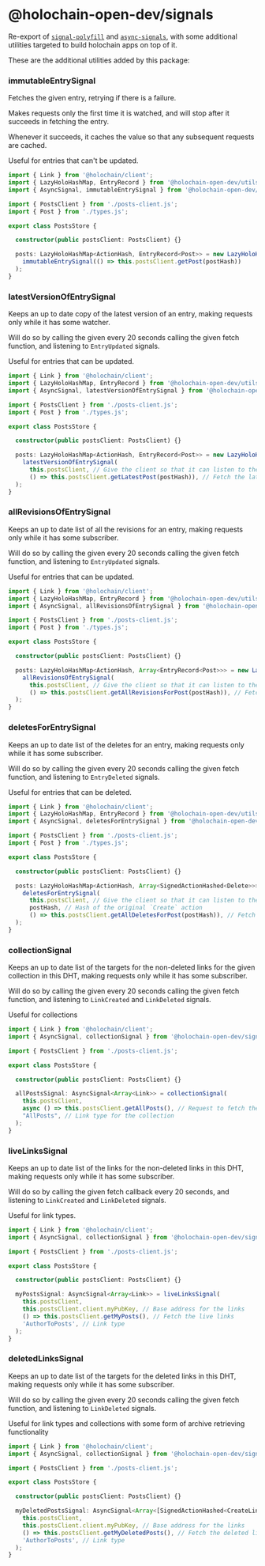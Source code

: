 # @holochain-open-dev/signals

Re-export of [`signal-polyfill`](https://www.npmjs.com/package/signal-polyfill) and [`async-signals`](https://www.npmjs.com/package/async-signals), with some additional utilities targeted to build holochain apps on top of it.

These are the additional utilities added by this package:

### immutableEntrySignal

Fetches the given entry, retrying if there is a failure.

Makes requests only the first time it is watched, and will stop after it succeeds in fetching the entry.

Whenever it succeeds, it caches the value so that any subsequent requests are cached.

Useful for entries that can't be updated.

```ts
import { Link } from '@holochain/client';
import { LazyHoloHashMap, EntryRecord } from '@holochain-open-dev/utils';
import { AsyncSignal, immutableEntrySignal } from '@holochain-open-dev/signals';

import { PostsClient } from './posts-client.js';
import { Post } from './types.js';

export class PostsStore {

  constructor(public postsClient: PostsClient) {}

  posts: LazyHoloHashMap<ActionHash, EntryRecord<Post>> = new LazyHoloHashMap((postHash: ActionHash) => 
    immutableEntrySignal(() => this.postsClient.getPost(postHash))
  );
}
```

### latestVersionOfEntrySignal

Keeps an up to date copy of the latest version of an entry, making requests only while it has some watcher.

Will do so by calling the given every 20 seconds calling the given fetch function, and listening to `EntryUpdated` signals.

Useful for entries that can be updated.

```ts
import { Link } from '@holochain/client';
import { LazyHoloHashMap, EntryRecord } from '@holochain-open-dev/utils';
import { AsyncSignal, latestVersionOfEntrySignal } from '@holochain-open-dev/signals';

import { PostsClient } from './posts-client.js';
import { Post } from './types.js';

export class PostsStore {

  constructor(public postsClient: PostsClient) {}

  posts: LazyHoloHashMap<ActionHash, EntryRecord<Post>> = new LazyHoloHashMap((postHash: ActionHash) => 
    latestVersionOfEntrySignal(
      this.postsClient, // Give the client so that it can listen to the `EntryUpdated` signal
      () => this.postsClient.getLatestPost(postHash)), // Fetch the latest version of the post
  );
}
```

### allRevisionsOfEntrySignal

Keeps an up to date list of all the revisions for an entry, making requests only while it has some subscriber.

Will do so by calling the given every 20 seconds calling the given fetch function, and listening to `EntryUpdated` signals.

Useful for entries that can be updated.

```ts
import { Link } from '@holochain/client';
import { LazyHoloHashMap, EntryRecord } from '@holochain-open-dev/utils';
import { AsyncSignal, allRevisionsOfEntrySignal } from '@holochain-open-dev/signals';

import { PostsClient } from './posts-client.js';
import { Post } from './types.js';

export class PostsStore {

  constructor(public postsClient: PostsClient) {}

  posts: LazyHoloHashMap<ActionHash, Array<EntryRecord<Post>>> = new LazyHoloHashMap((postHash: ActionHash) => 
    allRevisionsOfEntrySignal(
      this.postsClient, // Give the client so that it can listen to the `EntryUpdated` signal
      () => this.postsClient.getAllRevisionsForPost(postHash)), // Fetch all the revisions for the post
  );
}
```

### deletesForEntrySignal

Keeps an up to date list of the deletes for an entry, making requests only while it has some subscriber.

Will do so by calling the given every 20 seconds calling the given fetch function, and listening to `EntryDeleted` signals.

Useful for entries that can be deleted.

```ts
import { Link } from '@holochain/client';
import { LazyHoloHashMap, EntryRecord } from '@holochain-open-dev/utils';
import { AsyncSignal, deletesForEntrySignal } from '@holochain-open-dev/signals';

import { PostsClient } from './posts-client.js';
import { Post } from './types.js';

export class PostsStore {

  constructor(public postsClient: PostsClient) {}

  posts: LazyHoloHashMap<ActionHash, Array<SignedActionHashed<Delete>>> = new LazyHoloHashMap((postHash: ActionHash) => 
    deletesForEntrySignal(
      this.postsClient, // Give the client so that it can listen to the `EntryDeleted` signal
      postHash, // Hash of the original `Create` action
      () => this.postsClient.getAllDeletesForPost(postHash)), // Fetch all the delete actions for the post
  );
}
```


### collectionSignal

Keeps an up to date list of the targets for the non-deleted links for the given collection in this DHT, making requests only while it has some subscriber.

Will do so by calling the given every 20 seconds calling the given fetch function, and listening to `LinkCreated` and `LinkDeleted` signals.

Useful for collections

```ts
import { Link } from '@holochain/client';
import { AsyncSignal, collectionSignal } from '@holochain-open-dev/signals';

import { PostsClient } from './posts-client.js';

export class PostsStore {

  constructor(public postsClient: PostsClient) {}

  allPostsSignal: AsyncSignal<Array<Link>> = collectionSignal(
    this.postsClient,
    async () => this.postsClient.getAllPosts(), // Request to fetch the initial list of posts
    "AllPosts", // Link type for the collection
  );
}
```

### liveLinksSignal

Keeps an up to date list of the links for the non-deleted links in this DHT, making requests only while it has some subscriber.

Will do so by calling the given fetch callback every 20 seconds, and listening to `LinkCreated` and `LinkDeleted` signals.

Useful for link types.

```ts
import { Link } from '@holochain/client';
import { AsyncSignal, collectionSignal } from '@holochain-open-dev/signals';

import { PostsClient } from './posts-client.js';

export class PostsStore {

  constructor(public postsClient: PostsClient) {}

  myPostsSignal: AsyncSignal<Array<Link>> = liveLinksSignal(
    this.postsClient,
    this.postsClient.client.myPubKey, // Base address for the links
    () => this.postsClient.getMyPosts(), // Fetch the live links
    'AuthorToPosts', // Link type
  );
}
```

### deletedLinksSignal

Keeps an up to date list of the targets for the deleted links in this DHT, making requests only while it has some subscriber.

Will do so by calling the given every 20 seconds calling the given fetch function, and listening to `LinkDeleted` signals.

Useful for link types and collections with some form of archive retrieving functionality

```ts
import { Link } from '@holochain/client';
import { AsyncSignal, collectionSignal } from '@holochain-open-dev/signals';

import { PostsClient } from './posts-client.js';

export class PostsStore {

  constructor(public postsClient: PostsClient) {}

  myDeletedPostsSignal: AsyncSignal<Array<[SignedActionHashed<CreateLink>, Array<SignedActionHashed<DeleteLink>>]>> = deletedLinksSignal(
    this.postsClient,
    this.postsClient.client.myPubKey, // Base address for the links
    () => this.postsClient.getMyDeletedPosts(), // Fetch the deleted links 
    'AuthorToPosts', // Link type
  );
}
```
